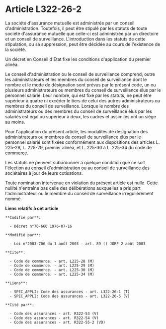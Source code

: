 # Article L322-26-2

La société d'assurance mutuelle est administrée par un conseil d'administration. Toutefois, il peut être stipulé par les
statuts de toute société d'assurance mutuelle que celle-ci est administrée par un directoire et un conseil de surveillance.
L'introduction dans les statuts de cette stipulation, ou sa suppression, peut être décidée au cours de l'existence de la
société.

Un décret en Conseil d'Etat fixe les conditions d'application du premier alinéa.

Le conseil d'administration ou le conseil de surveillance comprend, outre les administrateurs et les membres du conseil de
surveillance dont le nombre et le mode de désignation sont prévus par le présent code, un ou plusieurs administrateurs ou
membres du conseil de surveillance élus par le personnel salarié. Leur nombre, qui est fixé par les statuts, ne peut être
supérieur à quatre ni excéder le tiers de celui des autres administrateurs ou membres du conseil de surveillance. Lorsque le
nombre des administrateurs ou des membres du conseil de surveillance élus par les salariés est égal ou supérieur à deux, les
cadres et assimilés ont un siège au moins.

Pour l'application du présent article, les modalités de désignation des administrateurs ou membres du conseil de surveillance
élus par le personnel salarié sont fixées conformément aux dispositions des articles L. 225-28, L. 225-29, premier alinéa, et
L. 225-30 à L. 225-34 du code de commerce.

Les statuts ne peuvent subordonner à quelque condition que ce soit l'élection au conseil d'administration ou au conseil de
surveillance des sociétaires à jour de leurs cotisations.

Toute nomination intervenue en violation du présent article est nulle. Cette nullité n'entraîne pas celle des délibérations
auxquelles a pris part l'administrateur ou le membre du conseil de surveillance irrégulièrement nommé.

**Liens relatifs à cet article**

	**Codifié par**:

	  - Décret n°76-666 1976-07-16

	**Modifié par**:

	  - Loi n°2003-706 du 1 août 2003 - art. 89 () JORF 2 août 2003

	**Cite**:

	  - Code de commerce. - art. L225-28 (M)
	  - Code de commerce. - art. L225-29 (M)
	  - Code de commerce. - art. L225-30 (M)
	  - Code de commerce. - art. L225-34 (M)

	**Liens**:

	  - SPEC_APPLI: Code des assurances - art. L322-26-1 (T)
	  - SPEC_APPLI: Code des assurances - art. L322-26-5 (V)

	**Cité par**:

	  - Code des assurances - art. R322-53 (V)
	  - Code des assurances - art. R322-54 (V)
	  - Code des assurances - art. R322-55-2 (VD)
